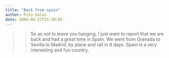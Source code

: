 ```yaml
---
title: "Back from spain"
author: Pito Salas
date: 2004-04-27T21:38:02
---
```



>>

>> So as not to leave you hanging, I just want to report that we are back and
had a great time in Spain. We went from Granada to Sevilla to Madrid, by plane
and rail in 8 days. Spain is a very interesting and fun country.


